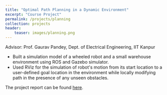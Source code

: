 ```yaml
---
title: "Optimal Path Planning in a Dynamic Environment"
excerpt: "Course Project"
permalink: /projects/planning
collection: projects
header:
    teaser: images/planning.png
---
```



Advisor: Prof. Gaurav Pandey, Dept. of Electrical Engineering, IIT Kanpur

* Built a simulation model of a wheeled robot and a small warehouse environment using ROS and Gazebo simulator.
* Used RViz for the simulation of robot's motion from its start location to a user-defined goal location in the environment while locally modifying path in the presence of any unseen obstacles.

The project report can be found <a href="/files/root.pdf">here</a>.